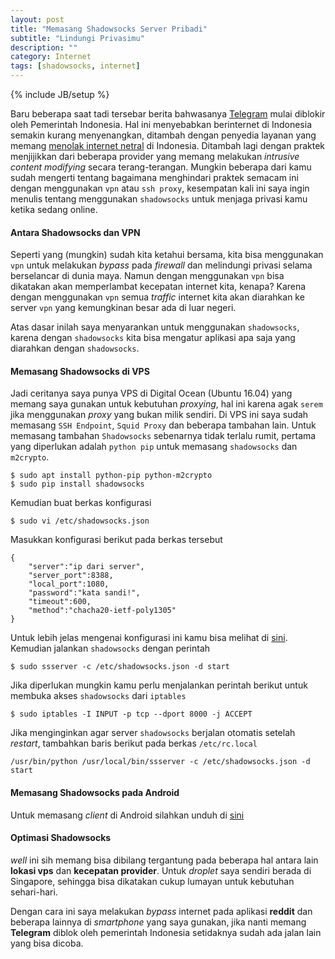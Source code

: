```yaml
---
layout: post
title: "Memasang Shadowsocks Server Pribadi"
subtitle: "Lindungi Privasimu"
description: ""
category: Internet
tags: [shadowsocks, internet]
---
```

{% include JB/setup %}

Baru beberapa saat tadi tersebar berita bahwasanya [Telegram](https://telegram.org) mulai diblokir oleh Pemerintah Indonesia. Hal ini menyebabkan berinternet di Indonesia semakin kurang menyenangkan, ditambah dengan penyedia layanan yang memang [menolak internet netral](https://internetnetral.org) di Indonesia. Ditambah lagi dengan praktek menjijikkan dari beberapa provider yang memang melakukan _intrusive content modifying_ secara terang-terangan. Mungkin beberapa dari kamu sudah mengerti tentang bagaimana menghindari praktek semacam ini dengan menggunakan `vpn` atau `ssh proxy`, kesempatan kali ini saya ingin menulis tentang menggunakan `shadowsocks` untuk menjaga privasi kamu ketika sedang online.

<!--more-->
#### Antara Shadowsocks dan VPN
Seperti yang (mungkin) sudah kita ketahui bersama, kita bisa menggunakan `vpn` untuk melakukan _bypass_ pada _firewall_ dan melindungi privasi selama berselancar di dunia maya. Namun dengan menggunakan `vpn` bisa dikatakan akan memperlambat kecepatan internet kita, kenapa? Karena dengan menggunakan `vpn` semua _traffic_ internet kita akan diarahkan ke server `vpn` yang kemungkinan besar ada di luar negeri.

Atas dasar inilah saya menyarankan untuk menggunakan `shadowsocks`, karena dengan `shadowsocks` kita bisa mengatur aplikasi apa saja yang diarahkan dengan `shadowsocks`.

#### Memasang Shadowsocks di VPS
Jadi ceritanya saya punya VPS di Digital Ocean (Ubuntu 16.04) yang memang saya gunakan untuk kebutuhan _proxying_, hal ini karena agak `serem` jika menggunakan _proxy_ yang bukan milik sendiri. Di VPS ini saya sudah memasang `SSH Endpoint`, `Squid Proxy` dan beberapa tambahan lain. Untuk memasang tambahan `Shadowsocks` sebenarnya tidak terlalu rumit, pertama yang diperlukan adalah `python pip` untuk memasang `shadowsocks` dan `m2crypto`.

```
$ sudo apt install python-pip python-m2crypto
$ sudo pip install shadowsocks
```

Kemudian buat berkas konfigurasi

```
$ sudo vi /etc/shadowsocks.json
```

Masukkan konfigurasi berikut pada berkas tersebut

```
{
    "server":"ip dari server",
    "server_port":8388,
    "local_port":1080,
    "password":"kata sandi!",
    "timeout":600,
    "method":"chacha20-ietf-poly1305"
}
```

Untuk lebih jelas mengenai konfigurasi ini kamu bisa melihat di [sini](https://shadowsocks.org/en/config/quick-guide.html). Kemudian jalankan `shadowsocks` dengan perintah

```
$ sudo ssserver -c /etc/shadowsocks.json -d start
```

Jika diperlukan mungkin kamu perlu menjalankan perintah berikut untuk membuka akses `shadowsocks` dari `iptables`

```
$ sudo iptables -I INPUT -p tcp --dport 8000 -j ACCEPT
```

Jika menginginkan agar server `shadowsocks` berjalan otomatis setelah _restart_, tambahkan baris berikut pada berkas `/etc/rc.local`

```
/usr/bin/python /usr/local/bin/ssserver -c /etc/shadowsocks.json -d start
```

#### Memasang Shadowsocks pada Android
Untuk memasang _client_ di Android silahkan unduh di [sini](https://play.google.com/store/apps/details?id=com.github.shadowsocks)

#### Optimasi Shadowsocks
_well_ ini sih memang bisa dibilang tergantung pada beberapa hal antara lain **lokasi vps** dan **kecepatan provider**. Untuk _droplet_ saya sendiri berada di Singapore, sehingga bisa dikatakan cukup lumayan untuk kebutuhan sehari-hari.

Dengan cara ini saya melakukan _bypass_ internet pada aplikasi **reddit** dan beberapa lainnya di _smartphone_ yang saya gunakan, jika nanti memang **Telegram** diblok oleh pemerintah Indonesia setidaknya sudah ada jalan lain yang bisa dicoba.
